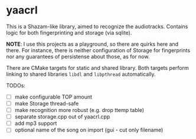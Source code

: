 # yaacrl

This is a Shazam-like library, aimed to recognize the audiotracks.
Contains logic for both fingerprinting and storage (via sqlite).

**NOTE**: I use this projects as a playground, so there are 
quirks here and there. For instance, there is neither configuration of Storage
for fingerprints nor any guarantees of persistense about those, as for now.


There are CMake targets for static and shared library.
Both targets perform linking to shared libraries `libdl` and `libpthread` automatically.

TODOs:
- [ ] make configurable TOP amount
- [ ] make Storage thread-safe
- [ ] make recognition more robust (e.g. drop ttemp table)
- [ ] separate storage.cpp out of yaacrl.cpp
- [ ] add mp3 support
- [ ] optional name of the song on import (gui - cut only filename)